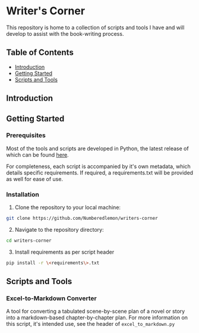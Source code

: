 # Writer's Corner

This repository is home to a collection of scripts and tools I have and will develop to assist with the book-writing process.

## Table of Contents

- [Introduction](#Introduction)
- [Getting Started](#getting-started)
- [Scripts and Tools](#scripts-and-tools)

## Introduction

## Getting Started

### Prerequisites

Most of the tools and scripts are developed in Python, the latest release of which can be found [here](https://www.python.org/downloads/).

For completeness, each script is accompanied by it's own metadata, which details specific requirements. If required, a requirements.txt will be provided as well for ease of use.

### Installation

 1. Clone the repository to your local machine:

```sh
git clone https://github.com/Numberedlemon/writers-corner
```

 2. Navigate to the repository directory:

```sh
cd writers-corner
```

 3. Install requirements as per script header

```sh
pip install -r \<requirements\>.txt
```

## Scripts and Tools

### Excel-to-Markdown Converter

A tool for converting a tabulated scene-by-scene plan of a novel or story into a markdown-based chapter-by-chapter plan. For more information on this script, it's intended use, see the header of ```excel_to_markdown.py```

